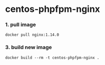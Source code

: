 # centos-phpfpm-nginx

### 1. pull image
``` docker pull nginx:1.14.0 ```
### 3. build new image 
``` docker build --rm -t centos-phpfpm-nginx . ```
